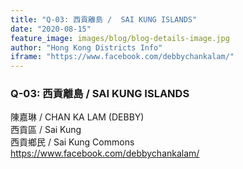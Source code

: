 ```yaml
---
title: "Q-03: 西貢離島 /  SAI KUNG ISLANDS"
date: "2020-08-15"
feature_image: images/blog/blog-details-image.jpg
author: "Hong Kong Districts Info"
iframe: "https://www.facebook.com/debbychankalam/"
---
```


### Q-03: 西貢離島 /  SAI KUNG ISLANDS  
陳嘉琳 /  CHAN KA LAM (DEBBY)  
西貢區 / Sai Kung  
西貢鄉民 /  Sai Kung Commons  
https://www.facebook.com/debbychankalam/
